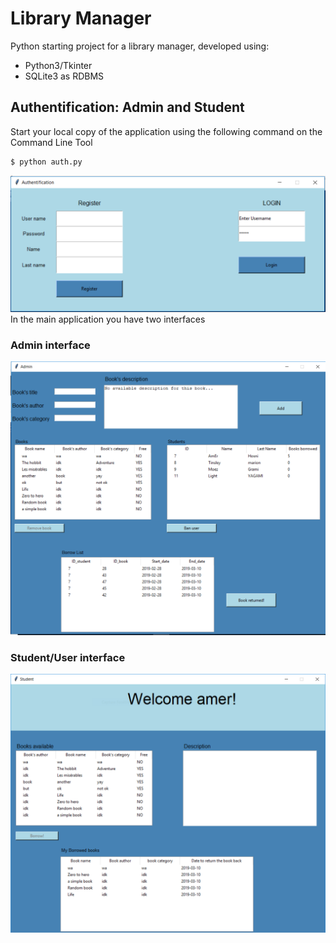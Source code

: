 
# Library Manager
Python starting project for a library manager, developed using:
  - Python3/Tkinter
  - SQLite3 as RDBMS
## Authentification: Admin and Student
Start your local copy of the application using the following command on the Command Line Tool
```sh
$ python auth.py
```
![Main Screen](screenshots\\auth.PNG)
In the main application you have two interfaces
### Admin interface
![Main Screen](screenshots/Admin/admin_main.PNG)
### Student/User interface
![Main Screen](screenshots/Student/student_main.PNG)
